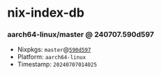 # nix-index-db
### aarch64-linux/master @ 240707.590d597
- Nixpkgs: `master`@[`590d597`](https://github.com/NixOS/nixpkgs/commit/590d59741784b877b57bc816c76e787d94034f54)
- Platform: `aarch64-linux`
- Timestamp: `20240707014025`
